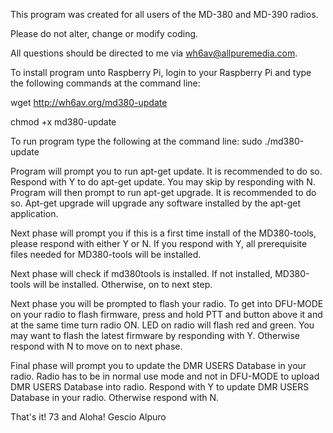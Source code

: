 This program was created for all users of the MD-380 and MD-390 radios.

Please do not alter, change or modify coding.

All questions should be directed to me via wh6av@allpuremedia.com.

To install program unto Raspberry Pi, login to your Raspberry Pi and type the following commands at the command line:

wget http://wh6av.org/md380-update

chmod +x md380-update

To run program type the following at the command line:
sudo ./md380-update

Program will prompt you to run apt-get update.  It is recommended to do so.  Respond with Y to do apt-get update.  You may skip by responding with N.
Program will then prompt to run apt-get upgrade.  It is recommended to do so.  Apt-get upgrade will upgrade any software installed by the apt-get application.

Next phase will prompt you if this is a first time install of the MD380-tools, please respond with either Y or N.  If you respond with Y, all prerequisite files needed for MD380-tools will be installed.

Next phase will check if md380tools is installed.  If not installed, MD380-tools will be installed.  Otherwise, on to next step.

Next phase you will be prompted to flash your radio.  To get into DFU-MODE on your radio to flash firmware, press and hold PTT and button above it and at the same time turn radio ON.  LED on radio will flash red and green.  You may want to flash the latest firmware by responding with Y.  Otherwise respond with N to move on to next phase.  

Final phase will prompt you to update the DMR USERS Database in your radio.  Radio has to be in normal use mode and not in DFU-MODE to upload DMR USERS Database into radio.  Respond with Y to update DMR USERS Database in your radio.  Otherwise respond with N.

That's it!
73 and Aloha!
Gescio Alpuro
